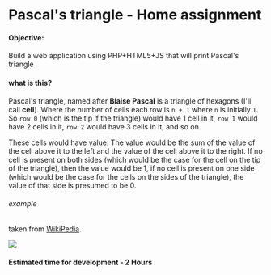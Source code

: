 # Pascal's triangle - Home assignment


#### Objective:
Build a web application using PHP+HTML5+JS that will print Pascal's triangle

#### what is this?
Pascal's triangle, named after **Blaise Pascal** is a triangle of hexagons (I'll call **cell**). Where the number of cells each row is `n + 1` where `n` is initially `1`. So `row 0` (which is the tip if the triangle) would have 1 cell in it, `row 1` would have 2 cells in it, `row 2` would have 3 cells in it, and so on.

These cells would have value. The value would be the sum of the value of the cell above it to the left and the value of the cell above it to the right. If no cell is present on both sides (which would be the case for the cell on the tip of the triangle), then the value would be 1, if no cell is present on one side (which would be the case for the cells on the sides of the triangle), the value of that side is presumed to be 0.

###### example

taken from [WikiPedia](https://en.wikipedia.org/wiki/Pascal's_triangle#/media/File:PascalTriangleAnimated2.gif).

<img src="https://upload.wikimedia.org/wikipedia/commons/0/0d/PascalTriangleAnimated2.gif">


#### Estimated time for development - 2 Hours

